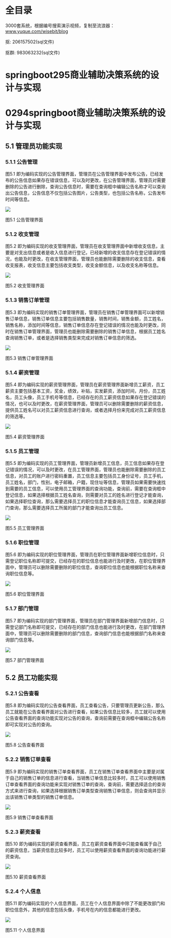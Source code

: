 # 全目录

3000套系统，根据编号搜索演示视频，复制至流浪器：www.yuque.com/wisebit/blog


<p>抠: 206157502(sql文件)</p>
<p>抠群: 983063232(sql文件)</p>


# springboot295商业辅助决策系统的设计与实现
# 0294springboot商业辅助决策系统的设计与实现

## 5.1 管理员功能实现
### 5.1.1 公告管理
图5.1 即为编码实现的公告管理界面，管理员在公告管理界面中发布公告，已经发布的公告信息如果存在错误信息，可以及时更改，在公告管理界面，管理员对需要删除的公告进行删除，查询公告信息时，需要在查询框中编辑公告名称才可以查询出公告信息，公告信息不仅包括公告图片，公告类型，也包括公告名称，公告发布时间等信息。

![](/md/blog.015.png)

图5.1 公告管理界面
### 5.1.2 收支管理
图5.2 即为编码实现的收支管理界面，管理员在收支管理界面中新增收支信息，主要是对支出信息或者是收入信息进行登记，已经新增的收支信息存在登记错误的情况，也能及时更改，在收支管理界面，管理员也能删除需要删除的收支信息，查看收支报表，收支信息主要包括收支类型，收支金额信息，以及收支名称等信息。

![](/md/blog.016.png)

图5.2 收支管理界面
### 5.1.3 销售订单管理
图5.3 即为编码实现的销售订单管理界面，管理员在销售订单管理界面可以新增销售订单信息，销售订单信息主要包括销售数量，销售时间，销售金额，员工姓名，销售名称，添加时间等信息，销售订单信息存在登记错误的情况也能及时更改，同时在销售订单管理界面，管理员也能删除需要删除的销售订单信息，根据员工姓名查询销售订单，或者是选择销售类型来完成对销售订单信息的筛选。

![](/md/blog.017.png)

图5.3 销售订单管理界面
### 5.1.4 薪资管理
图5.4 即为编码实现的薪资管理界面，管理员在薪资管理界面新增员工薪资，员工薪资主要包括基本工资，奖金，绩效，补贴，实发薪资，添加时间，月份，员工姓名，员工头像，员工手机号等信息，已经存在的员工薪资信息如果存在登记错误的情况，也可以及时更改，在薪资管理界面，管理员可以删除需要删除的薪资信息，提供员工姓名可以对员工薪资信息进行查询，或者选择月份来完成对员工薪资信息的筛选等。

![](/md/blog.018.png)

图5.4 薪资管理界面
### 5.1.5 员工管理
图5.5 即为编码实现的员工管理界面，管理员新增员工信息，员工信息如果存在登记错误的情况，可以及时更改，在员工管理界面，管理员也能删除需要删除的员工信息，对员工的账户进行密码重置，员工信息主要包括员工身份证号，员工手机，员工姓名，部门，性别，电子邮箱，户籍，现住址等信息，管理员如果需要快速找到需要的员工信息，可以使用员工管理界面的查询功能，查询前，需要在查询框中登记信息，如果选择根据员工姓名查询，则需要对员工的姓名进行登记才能查询，如果选择职位查询，那么需要选择员工的职位信息才能查询员工信息，如果选择部门查询，那么需要选择员工所属的部门才能查询出员工信息。

![](/md/blog.019.png)

图5.5 员工管理界面
### 5.1.6 职位管理
图5.6 即为编码实现的职位管理界面，管理员在职位管理界面新增职位信息时，只需登记职位名称即可提交，已经存在的职位信息也能进行及时更改，在职位管理界面中，管理员可以删除需要删除的职位信息，查询职位信息也能根据职位名称来查询职位信息等。

![](/md/blog.020.png)

图5.6 职位管理界面
### 5.1.7 部门管理
图5.7 即为编码实现的部门管理界面，管理员在部门管理界面新增部门信息时，只需登记部门名称即可提交，已经存在的部门信息也能进行及时更改，在部门管理界面中，管理员可以删除需要删除的部门信息，查询部门信息也能根据部门名称来查询部门信息等。

![](/md/blog.021.png)

图5.7 部门管理界面
## 5.2 员工功能实现
### 5.2.1 公告查看
图5.8 即为编码实现的公告查看界面，员工查看公告，只要管理员更新公告，那么员工就能在公告查看界面对公告进行查看，如果公告信息比较多，员工就可以使用公告查看界面的查询功能实现对公告的查询，查询前需要在查询框中编辑公告名称即可实现对公告的查询。

![](/md/blog.022.png)

图5.8 公告查看界面
### 5.2.2 销售订单查看
图5.9 即为编码实现的销售订单查看界面，员工在销售订单查看界面中主要是对属于自己的销售订单的信息进行查看，当销售订单信息比较多时，员工可以使用销售订单查看界面的查询功能来实现对销售订单的查询，查询前，需要选择适合的查询方式来进行查询，如果选择根据销售订单类型查询销售订单信息，则会查询并显示出该销售订单类型的销售订单信息。

![](/md/blog.023.png)

图5.9 销售订单查看界面
### 5.2.3 薪资查看
图5.10 即为编码实现的薪资查看界面，员工在薪资查看界面中只能查看属于自己的薪资信息，当薪资信息比较多时，员工可以使用薪资查看界面的查询功能进行薪资查询。

![](/md/blog.024.png)

图5.10 薪资查看界面
### 5.2.4 个人信息
图5.11 即为编码实现的个人信息界面，员工在个人信息界面中除了不能更改部门和职位信息外，其他的信息包括头像，手机号在内的信息都能进行更改。

![](/md/blog.025.png)

图5.11 个人信息界面





